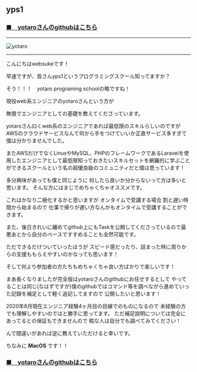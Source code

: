 ## yps1

### [■　yotaroさんのgithubはこちら](https://github.com/yotaro-ok/yps)
***

![yotaro](https://user-images.githubusercontent.com/63440984/87960823-d3585f00-caef-11ea-8cb1-11b1a86448b8.png)

***
こんにちはwebsukeです！

早速ですが、皆さんyps1というプログラミングスクール知ってますか？

そう！！！　yotaro programing schoolの略ですね！

現役web系エンジニアのyotaroさんという方が

無償でエンジニアとしての基礎を教えてくださっています。

yotaroさん曰くweb系のエンジニアであれば最低限のスキルらしいのですがAWSのクラウドサービスなんて何から手をつけていいか正直サービス多すぎて僕は分かりませんでした。

またAWSだけでなくLinuxやMySQL、PHPのフレームワークであるLaravelを使用したエンジニアとして最低限知っておきたいスキルセットを網羅的に学ぶことができるスクールという名の超優良級のコミュニティだと僕は思っています！

多分興味があっても僕と同じように
何したら良いか分からないって方は多いと思います。
そんな方にはまじでめちゃくちゃオススメです。

これはかなり二極化するかと思いますが
オンタイムで受講する場合
割と遅い時間から始まるので
仕事で帰りが遅い方なんかもオンタイムで受講することができます。

また、後日きれいに纏めてgithub上にもTaskを公開してくださっているので最悪あとから自分のペースですすめることも全然可能です。

ただできるだけついていったほうが
スピード感だったり、詰まった時に周りからの支援ももらえやすいのかなっても思います！

そして何より参加者の方たちもめちゃくちゃ良い方ばかりで楽しいです！

まあ長くなりましたが完全版はyotaroさんのgithubにお任せするとして
やってることは同じ(なはずですが)僕のgithubではコマンド等を調べながら進めていった記録を補足として軽く追記してますので
公開したいと思います！

2020年8月現在エンジニア経験4ヶ月目の目線でのものになるので
未経験の方でも理解しやすいのではと勝手に思ってます。
ただ補足説明については完全にあってるとの保証もできませんので
暇な人は自分でも調べてみてください！

んで間違いがあれば逆に教えていただけると幸いです。

ちなみに **MacOS** です！！

### [■　yotaroさんのgithubはこちら](https://github.com/yotaro-ok/yps)
